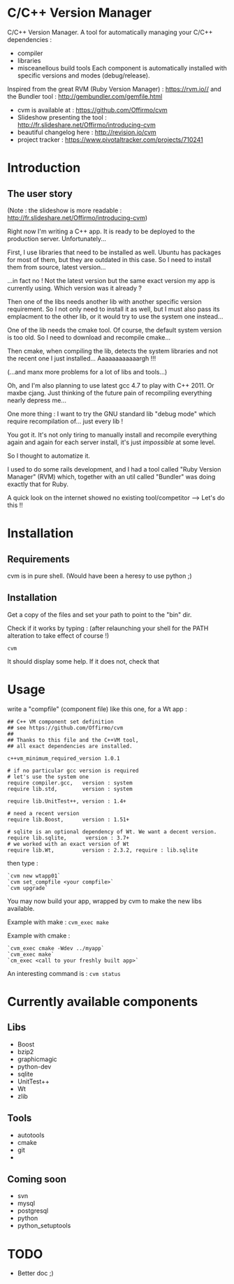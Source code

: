 C/C++ Version Manager
=====================

C/C++ Version Manager. A tool for automatically managing your C/C++ dependencies :
- compiler
- libraries
- misceanellous build tools
Each component is automatically installed with specific versions and modes (debug/release).

Inspired from the great RVM (Ruby Version Manager) : https://rvm.io// and the Bundler tool : http://gembundler.com/gemfile.html

- cvm is available at : https://github.com/Offirmo/cvm
- Slideshow presenting the tool : http://fr.slideshare.net/Offirmo/introducing-cvm
- beautiful changelog here : http://revision.io/cvm
- project tracker : https://www.pivotaltracker.com/projects/710241



Introduction 
============

The user story
--------------
(Note : the slideshow is more readable : http://fr.slideshare.net/Offirmo/introducing-cvm)

Right now I'm writing a C++ app. It is ready to be deployed to the production server. Unfortunately...

First, I use libraries that need to be installed as well. Ubuntu has packages for most of them, but they are outdated in this case. So I need to install them from source, latest version...

...in fact no ! Not the latest version but the same exact version my app is currently using. Which version was it already ?

Then one of the libs needs another lib with another specific version requirement. So I not only need to install it as well, but I must also pass its emplacment to the other lib, or it would try to use the system one instead...

One of the lib needs the cmake tool. Of course, the default system version is too old. So I need to download and recompile cmake...

Then cmake, when compiling the lib, detects the system libraries and not the recent one I just installed... Aaaaaaaaaaaargh !!!

(...and manx more problems for a lot of libs and tools...)

Oh, and I'm also planning to use latest gcc 4.7 to play with C++ 2011. Or maxbe cjang. Just thinking of the future pain of recompiling everything nearly depress me...

One more thing : I want to try the GNU standard lib "debug mode" which require recompilation of... just every lib !

You got it. It's not only tiring to manually install and recompile everything again and again for each server install, it's just *impossible* at some level.

So I thought to automatize it.

I used to do some rails development, and I had a tool called "Ruby Version Manager" (RVM) which, together with an util called "Bundler" was doing exactly that for Ruby.

A quick look on the internet showed no existing tool/competitor --> Let's do this !!



Installation
============

Requirements
------------
cvm is in pure shell. (Would have been a heresy to use python ;)

Installation
------------
Get a copy of the files and set your path to point to the "bin" dir.

Check if it works by typing : (after relaunching your shell for the PATH alteration to take effect of course !)

 `cvm`

It should display some help.
If it does not, check that 


Usage
=====
write a "compfile" (component file) like this one, for a Wt app :

    ## C++ VM component set definition
    ## see https://github.com/Offirmo/cvm
    ##
    ## Thanks to this file and the C++VM tool,
    ## all exact dependencies are installed.
    
    c++vm_minimum_required_version 1.0.1
    
    # if no particular gcc version is required
    # let's use the system one
    require compiler.gcc,   version : system
    require lib.std,        version : system
    
    require lib.UnitTest++, version : 1.4+
    
    # need a recent version
    require lib.Boost,      version : 1.51+
    
    # sqlite is an optional dependency of Wt. We want a decent version.
    require lib.sqlite,      version : 3.7+
    # we worked with an exact version of Wt
    require lib.Wt,         version : 2.3.2, require : lib.sqlite

then type :

    `cvm new wtapp01`
    `cvm set_compfile <your compfile>`
    `cvm upgrade`

You may now build your app, wrapped by cvm to make the new libs available.

Example with make : `cvm_exec make`

Example with cmake :

    `cvm_exec cmake -Wdev ../myapp`
    `cvm_exec make`
    `cm_exec <call to your freshly built app>`

An interesting command is : `cvm status`


Currently available components
==============================

Libs
----

 - Boost
 - bzip2
 - graphicmagic
 - python-dev
 - sqlite
 - UnitTest++
 - Wt
 - zlib

Tools
-----

 - autotools
 - cmake
 - git
 - 

Coming soon
-----------

 - svn
 - mysql
 - postgresql
 - python
 - python_setuptools

TODO
====

- Better doc ;)

